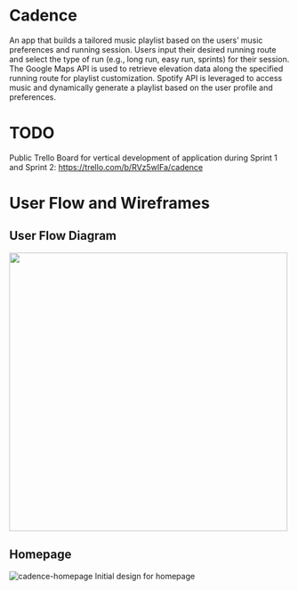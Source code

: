# Cadence
An app that builds a tailored music playlist based on the users’ music preferences and running session. Users input their desired running route and select the type of run (e.g., long run, easy run, sprints) for their session. The Google Maps API is used to retrieve elevation data along the specified running route for playlist customization. Spotify API is leveraged to access music and dynamically generate a playlist based on the user profile and preferences.

# TODO
Public Trello Board for vertical development of application during Sprint 1 and Sprint 2: https://trello.com/b/RVz5wIFa/cadence

# User Flow and Wireframes
## User Flow Diagram
<img src="https://github.com/franciscobortega/Cadence/assets/121342618/cbd6c28d-fa25-4748-9ae1-89c8665e08e8" width="500">

## Homepage 
![cadence-homepage](https://github.com/franciscobortega/Cadence/assets/121342618/5af43bc5-d681-4e05-97a3-0185638fd743)
Initial design for homepage 

